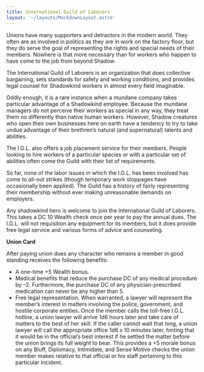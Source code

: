 ```yaml
---
title: International Guild of Laborers
layout: '~/layouts/MarkdownLayout.astro'
---
```

Unions have many supporters and detractors in the modern world. They often are
as involved in politics as they are in work on the factory floor, but they do
serve the goal of representing the rights and special needs of their members.
Nowhere is that more necessary than for workers who happen to have come to the
job from beyond Shadow.

The International Guild of Laborers is an organization that does collective
bargaining, sets standards for safety and working conditions, and provides
legal counsel for Shadowkind workers in almost every field imaginable.

Oddly enough, it is a rare instance when a mundane company takes particular
advantage of a Shadowkind employee. Because the mundane managers do not
perceive their workers as special in any way, they treat them no differently
than native human workers. However, Shadow creatures who open their own
businesses here on earth have a tendency to try to take undue advantage of
their brethren’s natural (and supernatural) talents and abilities.

The I.G.L. also offers a job placement service for their members. People
looking to hire workers of a particular species or with a particular set of
abilities often come the Guild with their list of requirements.

So far, none of the labor issues in which the I.G.L. has been involved has
come to all-out strikes (though temporary work stoppages have occasionally
been applied). The Guild has a history of fairly representing their membership
without ever making unreasonable demands on employers.

Any shadowkind hero is welcome to join the International Guild of Laborers.
This takes a DC 10 Wealth check once per year to pay the annual dues. The
I.G.L. will not requisition any equipment for its members, but it does provide
free legal service and various forms of advice and counseling.

**Union Card**

After paying union dues any character who remains a member in good standing
receives the following benefits:

  * A one-time +5 Wealth bonus. 
  * Medical benefits that reduce the purchase DC of any medical procedure by –2. Furthermore, the purchase DC of any physician-prescribed medication can never be any higher than 5. 
  * Free legal representation. When warranted, a lawyer will represent the member’s interest in matters involving the police, government, and hostile corporate entities. Once the member calls the toll-free I.G.L. hotline, a union lawyer will arrive 1d6 hours later and take care of matters to the best of her skill. If the caller cannot wait that long, a union lawyer will call the appropriate office 1d6 x 10 minutes later, hinting that it would be in the official’s best interest if he settled the matter before the union brings its full weight to bear. This provides a +5 morale bonus on any Bluff, Diplomacy, Intimidate, and Sense Motive checks the union member makes relative to that official or his staff pertaining to this particular incident. 

